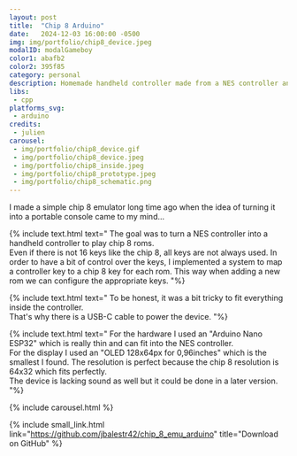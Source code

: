 ```yaml
---
layout: post
title:  "Chip 8 Arduino"
date:   2024-12-03 16:00:00 -0500
img: img/portfolio/chip8_device.jpeg
modalID: modalGameboy
color1: abafb2 
color2: 395f85 
category: personal
description: Homemade handheld controller made from a NES controller and an arduino to play chip 8 roms.
libs:
 - cpp
platforms_svg:
 - arduino
credits:
 - julien
carousel:
 - img/portfolio/chip8_device.gif
 - img/portfolio/chip8_device.jpeg
 - img/portfolio/chip8_inside.jpeg
 - img/portfolio/chip8_prototype.jpeg
 - img/portfolio/chip8_schematic.png
---
```

I made a simple chip 8 emulator long time ago when the idea of turning it into a portable console came to my mind...

{% include text.html text="
The goal was to turn a NES controller into a handheld controller to play chip 8 roms.<br/>
Even if there is not 16 keys like the chip 8, all keys are not always used. In order to have a bit of control over the keys, I implemented a system to map a controller key to a chip 8 key for each rom. This way when adding a new rom we can configure the appropriate keys.
"%}

{% include text.html text="
To be honest, it was a bit tricky to fit everything inside the controller.<br/>
That's why there is a USB-C cable to power the device.
"%}

{% include text.html text="
For the hardware I used an \"Arduino Nano ESP32\" which is really thin and can fit into the NES controller.<br/>
For the display I used an \"OLED 128x64px for 0,96inches\" which is the smallest I found. The resolution is perfect because the chip 8 resolution is 64x32 which fits perfectly.<br/>
The device is lacking sound as well but it could be done in a later version.
"%}

{% include carousel.html %}

{% include small_link.html link="https://github.com/jbalestr42/chip_8_emu_arduino" title="Download on GitHub" %}